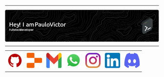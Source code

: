 
-----


<div>
<img align="center" alt="Header" src="https://github.com/paulovictor0907/paulovictor0907/blob/main/img/paulovictor-image.png?raw=true"/>
</div>

-----

<div align="center">
<table>
<tr>
 <td align="center" colspan="11"></td>
</tr> 
<tr>
<td><a href="https://github.com/paulovictor0907" target="_blank"><img src="https://github.com/paulovictor0907/paulovictor0907/blob/main/img/github5.png?raw=true" width="50px" height="50px"/></a>
</td>
<td><a href="https://replit.com/@PauloVictor1322"><img src="https://github.com/paulovictor0907/paulovictor0907/blob/main/img/replit3.svg?raw=true" width="50px" height="50px"/></a>
</td>
<td><a href="mailto:paulovictor0907@gmail.com" target="_blank"><img src="https://github.com/paulovictor0907/paulovictor0907/blob/main/img/gmail3.png?raw=true" width="50px" height="50px"/></a>
</td>
<td><a href="https://wa.me/5531993600078" target="_blank"><img src="https://github.com/paulovictor0907/paulovictor0907/blob/main/img/wpp2.png?raw=true" width="50px" height="50px"/></a>
</td>
<td><a href="https://www.instagram.com/pv_yfernandes/" target="_blank"><img src="https://github.com/paulovictor0907/paulovictor0907/blob/main/img/insta2.png?raw=true" width="50px" height="50px"/></a>
</td>
<td><a href="https://www.linkedin.com/in/paulo-victor-11a19a24b/" target="_blank"><img src="https://github.com/paulovictor0907/paulovictor0907/blob/main/img/linkedin2.png?raw=true" width="50px" height="50px"/></a>
</td>


<td><a href="https://discordapp.com/users/" target="_blank"><img src="https://github.com/paulovictor0907/paulovictor0907/blob/main/img/discord2.png?raw=true" width="50px" height="50px"/></a>
</td>

</tr>
<tr>
 <td align="center" colspan="11"></td>
</tr> 
